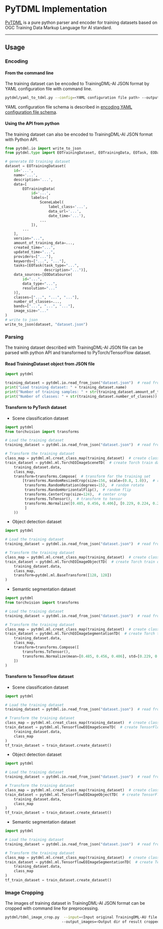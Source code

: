 # PyTDML Implementation

[PyTDML](https://github.com/openrsgis/pytdml) is a pure python parser and encoder for training datasets based on OGC Training Data Markup Language for AI standard.

---

## Usage

### Encoding

#### From the command line

The training dataset can be encoded to TrainingDML-AI JSON format by YAML configuration file with command line.

```bash
pytdml/yaml_to_tdml.py --config=<YAML configuration file path> --output=<Output TrainingDML-AI JSON file path>
```

YAML configuration file schema is described in [encoding YAML configuration file schema](https://github.com/openrsgis/pytdml/blob/main/encoding_config_schema.yml).

#### Using the API from python

The training dataset can also be encoded to TrainingDML-AI JSON format with Python API.

```python
from pytdml.io import write_to_json
from pytdml.type import EOTrainingDataset, EOTrainingData, EOTask, EODataSource, SceneLabel

# generate EO training dataset
dataset = EOTrainingDataset(
    id='...',
    name='...',
    description='...',
    data=[
        EOTrainingData(
            id='...',
            labels=[
                SceneLabel(
                    label_class='...',
                    data_url='...',
                    date_time='...'),
                ...
            ]),
        ...
    ],
    version="...",
    amount_of_training_data=...,
    created_time="...",
    updated_time="...",
    providers=["..."],
    keywords=["...", "..."],
    tasks=[EOTask(task_type="...",
                  description="...")],
    data_sources=[EODataSource(
        id="...",
        data_type="...",
        resolution="..."
    )],
    classes=["...", "...", "..."],
    number_of_classes=...,
    bands=["...", "...", "..."],
    image_size="..."
)
# write to json
write_to_json(dataset, "dataset.json")
```

### Parsing

The training dataset described with TrainingDML-AI JSON file can be parsed with python API and transformed to
PyTorch/TensorFlow dataset.

#### Read TrainingDataset object from JSON file

```python
import pytdml

training_dataset = pytdml.io.read_from_json("dataset.json")  # read from TDML json file
print("Load training dataset: " + training_dataset.name)
print("Number of training samples: " + str(training_dataset.amount_of_training_data))
print("Number of classes: " + str(training_dataset.number_of_classes))
```

#### Transform to PyTorch dataset

- Scene classification dataset

```python
import pytdml
from torchvision import transforms

# Load the training dataset
training_dataset = pytdml.io.read_from_json("dataset.json")  # read from TDML json file

# Transform the training dataset
class_map = pytdml.ml.creat_class_map(training_dataset)  # create class map
train_dataset = pytdml.ml.TorchEOImageSceneTD(  # create Torch train dataset
    training_dataset.data,
    class_map,
    transform=transforms.Compose(  # transform for the training set
        [transforms.RandomResizedCrop(size=156, scale=(0.8, 1.0)),  # random resize
         transforms.RandomRotation(degrees=15),  # random rotate
         transforms.RandomHorizontalFlip(),  # random flip
         transforms.CenterCrop(size=124),  # center crop
         transforms.ToTensor(),  # transform to tensor
         transforms.Normalize([0.485, 0.456, 0.406], [0.229, 0.224, 0.225])  # normalize
         ]
    ))
```

- Object detection dataset

```python
import pytdml

# Load the training dataset
training_dataset = pytdml.io.read_from_json("dataset.json")  # read from TDML json file

# Transform the training dataset
class_map = pytdml.ml.creat_class_map(training_dataset)  # create class map
train_dataset = pytdml.ml.TorchEOImageObjectTD(  # create Torch train dataset
    training_dataset.data,
    class_map,
    transform=pytdml.ml.BaseTransform([128, 128])
)
```

- Semantic segmentation dataset

```python
import pytdml
from torchvision import transforms

# Load the training dataset
training_dataset = pytdml.io.read_from_json("dataset.json")  # read from TDML json file

# Transform the training dataset
class_map = pytdml.ml.creat_class_map(training_dataset)  # create class map
train_dataset = pytdml.ml.TorchEOImageSegmentationTD(  # create Torch train dataset
    training_dataset.data,
    class_map,
    transform=transforms.Compose([
        transforms.ToTensor(),
        transforms.Normalize(mean=[0.485, 0.456, 0.406], std=[0.229, 0.224, 0.225])
    ])
)
```

#### Transform to TensorFlow dataset

- Scene classification dataset

```python
import pytdml

# Load the training dataset
training_dataset = pytdml.io.read_from_json("dataset.json")  # read from TDML json file

# Transform the training dataset
class_map = pytdml.ml.creat_class_map(training_dataset)  # create class map
train_dataset = pytdml.ml.TensorflowEOImageSceneTD(  # create TensorFlow train dataset
    training_dataset.data,
    class_map
)
tf_train_dataset = train_dataset.create_dataset()
```

- Object detection dataset

```python
import pytdml

# Load the training dataset
training_dataset = pytdml.io.read_from_json("dataset.json")  # read from TDML json file

# Transform the training dataset
class_map = pytdml.ml.creat_class_map(training_dataset)  # create class map
train_dataset = pytdml.ml.TensorflowEOImageObjectTD(  # create TensorFlow train dataset
    training_dataset.data,
    class_map
)
tf_train_dataset = train_dataset.create_dataset()
```

- Semantic segmentation dataset

```python
import pytdml

# Load the training dataset
training_dataset = pytdml.io.read_from_json("dataset.json")  # read from TDML json file

# Transform the training dataset
class_map = pytdml.ml.creat_class_map(training_dataset)  # create class map
train_dataset = pytdml.ml.TensorflowEOImageSegmentationTD(  # create TensorFlow train dataset
    training_dataset.data,
    class_map
)
tf_train_dataset = train_dataset.create_dataset()
```

### Image Cropping

The images of training dataset in TrainingDML-AI JSON format can be cropped with command line for preprocessing.

```bash
pytdml/tdml_image_crop.py  --input=<Input original TrainingDML-AU file path> --output_json=<Output result TrainingDML-AI JSON file path>
                          --output_images=<Output dir of result cropped images> --size=<Crop size of images>
```
